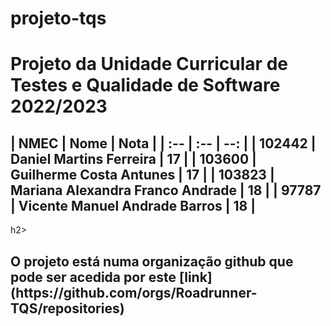 # projeto-tqs
<h1>Projeto da Unidade Curricular de Testes e Qualidade de Software 2022/2023</h1>
<h2>
| NMEC | Nome | Nota |
| :-- | :-- | --: |
| 102442 | Daniel Martins Ferreira | 17 |
| 103600 | Guilherme Costa Antunes | 17 |
| 103823 | Mariana Alexandra Franco Andrade | 18 |
| 97787 | Vicente Manuel Andrade Barros | 18 |
</h2>h2>
<h2>
O projeto está numa organização github que pode ser acedida por este [link](https://github.com/orgs/Roadrunner-TQS/repositories)
</h2>

